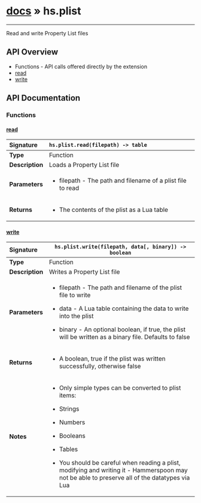 # [docs](index.md) » hs.plist
---

Read and write Property List files

## API Overview
* Functions - API calls offered directly by the extension
 * [read](#read)
 * [write](#write)

## API Documentation

### Functions

#### [read](#read)
| <span style="float: left;">**Signature**</span> | <span style="float: left;">`hs.plist.read(filepath) -> table` </span>                                                          |
| -----------------------------------------------------|---------------------------------------------------------------------------------------------------------|
| **Type**                                             | Function                                                                                         |
| **Description**                                      | Loads a Property List file                                                                                         |
| **Parameters**                                       | <ul><li>filepath - The path and filename of a plist file to read</li></ul>   |
| **Returns**                                          | <ul><li>The contents of the plist as a Lua table</li></ul>            |

#### [write](#write)
| <span style="float: left;">**Signature**</span> | <span style="float: left;">`hs.plist.write(filepath, data[, binary]) -> boolean` </span>                                                          |
| -----------------------------------------------------|---------------------------------------------------------------------------------------------------------|
| **Type**                                             | Function                                                                                         |
| **Description**                                      | Writes a Property List file                                                                                         |
| **Parameters**                                       | <ul><li>filepath - The path and filename of the plist file to write</li></ul><ul><li>data - A Lua table containing the data to write into the plist</li></ul><ul><li>binary - An optional boolean, if true, the plist will be written as a binary file. Defaults to false</li></ul>   |
| **Returns**                                          | <ul><li>A boolean, true if the plist was written successfully, otherwise false</li></ul>            |
| **Notes**                                            | <ul><li>Only simple types can be converted to plist items:</li></ul><ul><li>Strings</li></ul><ul><li>Numbers</li></ul><ul><li>Booleans</li></ul><ul><li>Tables</li></ul><ul><li>You should be careful when reading a plist, modifying and writing it - Hammerspoon may not be able to preserve all of the datatypes via Lua</li></ul>                 |

